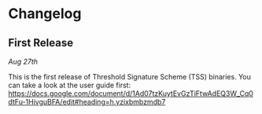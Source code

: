 # Changelog

## First Release

*Aug 27th*

This is the first release of Threshold Signature Scheme (TSS) binaries. You can take a look at the user guide first: https://docs.google.com/document/d/1Ad07tzKuytEvGzTiFtwAdEQ3W_Cq0dtFu-1HivguBFA/edit#heading=h.yzixbmbzmdb7